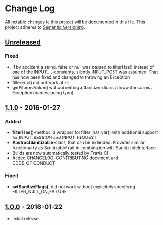 # Change Log
All notable changes to this project will be documented in this file.
This project adheres to [Semantic Versioning](http://semver.org/).

## [Unreleased]
### Fixed
- If by accident a string, false or null was passed to filterHas() instead of
  one of the INPUT_…-constants, silently INPUT_POST was assumed. That has now
  been fixed and changed to throwing an Exception
- filterEnv() did not work at all
- getFilteredValue() without setting a Sanitizer did not throw the correct
  Exception (namespacing typo)

## [1.1.0] - 2016-01-27
### Added
- **filterHas()**-method, a wrapper for filter_has_var() with additional support
  for INPUT_SESSION and INPUT_REQUEST
- **AbstractSanitizable**-class, that can be extended. Provides similar
  functionality as SanitizableTrait in combination with SanitizableInterface
- Builds are now automatically tested by Travis CI
- Added CHANGELOG, CONTRIBUTING document and CODE_OF_CONDUCT

### Fixed
- **setSanitizeFlags()** did not work without explicitely specifying 
  FILTER_NULL_ON_FAILURE


## [1.0.0] - 2016-01-22
- Initial release

[Unreleased]: https://github.com/broeser/sanitor/compare/1.1.0...HEAD
[1.1.0]: https://github.com/broeser/sanitor/releases/tag/1.1.0
[1.0.0]: https://github.com/broeser/sanitor/releases/tag/1.0.0